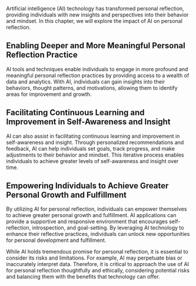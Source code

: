 
Artificial intelligence (AI) technology has transformed personal reflection, providing individuals with new insights and perspectives into their behavior and mindset. In this chapter, we will explore the impact of AI on personal reflection.

Enabling Deeper and More Meaningful Personal Reflection Practice
----------------------------------------------------------------

AI tools and techniques enable individuals to engage in more profound and meaningful personal reflection practices by providing access to a wealth of data and analytics. With AI, individuals can gain insights into their behaviors, thought patterns, and motivations, allowing them to identify areas for improvement and growth.

Facilitating Continuous Learning and Improvement in Self-Awareness and Insight
------------------------------------------------------------------------------

AI can also assist in facilitating continuous learning and improvement in self-awareness and insight. Through personalized recommendations and feedback, AI can help individuals set goals, track progress, and make adjustments to their behavior and mindset. This iterative process enables individuals to achieve greater levels of self-awareness and insight over time.

Empowering Individuals to Achieve Greater Personal Growth and Fulfillment
-------------------------------------------------------------------------

By utilizing AI for personal reflection, individuals can empower themselves to achieve greater personal growth and fulfillment. AI applications can provide a supportive and responsive environment that encourages self-reflection, introspection, and goal-setting. By leveraging AI technology to enhance their reflective practices, individuals can unlock new opportunities for personal development and fulfillment.

While AI holds tremendous promise for personal reflection, it is essential to consider its risks and limitations. For example, AI may perpetuate bias or inaccurately interpret data. Therefore, it is critical to approach the use of AI for personal reflection thoughtfully and ethically, considering potential risks and balancing them with the benefits that technology can offer.
